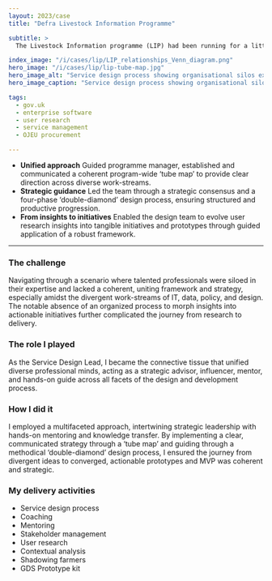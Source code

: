 ```yaml
---
layout: 2023/case
title: "Defra Livestock Information Programme"

subtitle: >
  The Livestock Information programme (LIP) had been running for a little over two years when I joined the team to lead the design of the service. Lots of work had been done, but nothing had been delivered yet, and passing a Beta GDS service assessment did not seem like a possibility.

index_image: "/i/cases/lip/LIP_relationships_Venn_diagram.png"
hero_image: "/i/cases/lip/lip-tube-map.jpg"
hero_image_alt: "Service design process showing organisational silos expressed as tube lines."
hero_image_caption: "Service design process showing organisational silos expressed as tube lines."

tags: 
  - gov.uk
  - enterprise software
  - user research
  - service management
  - OJEU procurement

---
```


- **Unified approach** Guided programme manager, established and communicated a coherent program-wide ‘tube map’ to provide clear direction across diverse work-streams.
- **Strategic guidance** Led the team through a strategic consensus and a four-phase ‘double-diamond’ design process, ensuring structured and productive progression.
- **From insights to initiatives** Enabled the design team to evolve user research insights into tangible initiatives and prototypes through guided application of a robust framework.
  
---

### The challenge

Navigating through a scenario where talented professionals were siloed in their expertise and lacked a coherent, uniting framework and strategy, especially amidst the divergent work-streams of IT, data, policy, and design. The notable absence of an organized process to morph insights into actionable initiatives further complicated the journey from research to delivery.

### The role I played

As the Service Design Lead, I became the connective tissue that unified diverse professional minds, acting as a strategic advisor, influencer, mentor, and hands-on guide across all facets of the design and development process.

### How I did it

I employed a multifaceted approach, intertwining strategic leadership with hands-on mentoring and knowledge transfer. By implementing a clear, communicated strategy through a ‘tube map’ and guiding through a methodical ‘double-diamond’ design process, I ensured the journey from divergent ideas to converged, actionable prototypes and MVP was coherent and strategic.

<!--
### The project in a bit more detail

In the deeper dive section below the fold, you can delve into the nitty-gritty of each activity and strategy employed, perhaps elaborating on specific challenges and breakthrough moments within each phase of the ‘double-diamond’ design process, showcasing actual prototypes, and detailing the final MVP specifications. This section can also highlight the methodologies used in workshops, research techniques employed, and nuances of the agile ceremonies designed, providing a comprehensive view into your expertise and approach towards complex service design and delivery.
-->

### My delivery activities

- Service design process
- Coaching
- Mentoring
- Stakeholder management
- User research
- Contextual analysis
- Shadowing farmers
- GDS Prototype kit